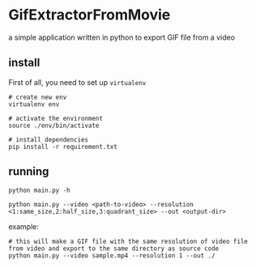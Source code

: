# GifExtractorFromMovie
a simple application written in python to export GIF file from a video

## install
First of all, you need to set up `virtualenv`
```
# create new env
virtualenv env

# activate the environment
source ./env/bin/activate

# install dependencies
pip install -r requirement.txt
```

## running
```
python main.py -h

python main.py --video <path-to-video> --resolution <1:same_size,2:half_size,3:quadrant_size> --out <output-dir>
```

example:
```
# this will make a GIF file with the same resolution of video file from video and export to the same directory as source code
python main.py --video sample.mp4 --resolution 1 --out ./
```
